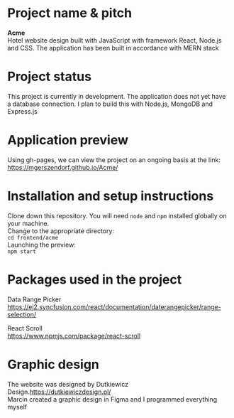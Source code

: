 # Project name & pitch

**Acme** <br />
Hotel website design built with JavaScript with framework React, Node.js and CSS. The application has been built in accordance with MERN stack

# Project status
This project is currently in development. The application does not yet have a database connection. I plan to build this with Node.js, MongoDB and Express.js

# Application preview
Using gh-pages, we can view the project on an ongoing basis at the link: https://mgerszendorf.github.io/Acme/

# Installation and setup instructions
Clone down this repository. You will need `node` and `npm` installed globally on your machine. <br />
Change to the appropriate directory: <br />
`cd frontend/acme` <br />
Launching the preview: <br />
`npm start` <br />

# Packages used in the project
Data Range Picker <br />
https://ej2.syncfusion.com/react/documentation/daterangepicker/range-selection/

React Scroll <br />
https://www.npmjs.com/package/react-scroll

# Graphic design
The website was designed by Dutkiewicz Design.https://dutkiewiczdesign.pl/ <br />
Marcin created a graphic design in Figma and I programmed everything myself

